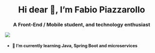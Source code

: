 <div align="center">
 <h1>Hi dear 👋, I’m Fabio Piazzarollo</h1>
 <h3>A Front-End / Mobile student, and technology enthusiast</h3>
</div>
<a href="https://www.linkedin.com/in/fabiobissoli" about="_blank"><img src="https://img.shields.io/badge/Fabio%20Piazzarollo-0077B5?logo=linkedin&logoColor=white"></a>

- <h4>🌱 I’m currently learning Java, Spring Boot and microservices</h4>

<!---
fbpzrl/fbpzrl is a ✨ special ✨ repository because its `README.md` (this file) appears on your GitHub profile.
You can click the Preview link to take a look at your changes.
--->
